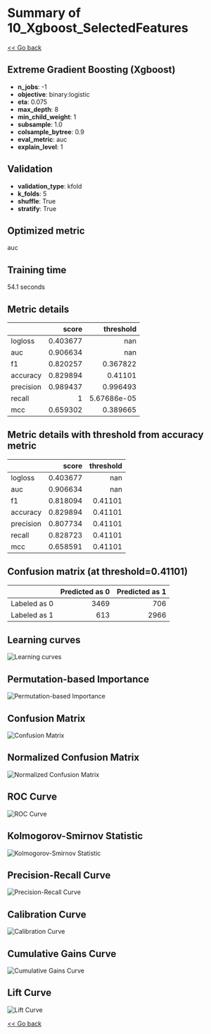 # Summary of 10_Xgboost_SelectedFeatures

[<< Go back](../README.md)


## Extreme Gradient Boosting (Xgboost)
- **n_jobs**: -1
- **objective**: binary:logistic
- **eta**: 0.075
- **max_depth**: 8
- **min_child_weight**: 1
- **subsample**: 1.0
- **colsample_bytree**: 0.9
- **eval_metric**: auc
- **explain_level**: 1

## Validation
 - **validation_type**: kfold
 - **k_folds**: 5
 - **shuffle**: True
 - **stratify**: True

## Optimized metric
auc

## Training time

54.1 seconds

## Metric details
|           |    score |     threshold |
|:----------|---------:|--------------:|
| logloss   | 0.403677 | nan           |
| auc       | 0.906634 | nan           |
| f1        | 0.820257 |   0.367822    |
| accuracy  | 0.829894 |   0.41101     |
| precision | 0.989437 |   0.996493    |
| recall    | 1        |   5.67686e-05 |
| mcc       | 0.659302 |   0.389665    |


## Metric details with threshold from accuracy metric
|           |    score |   threshold |
|:----------|---------:|------------:|
| logloss   | 0.403677 |   nan       |
| auc       | 0.906634 |   nan       |
| f1        | 0.818094 |     0.41101 |
| accuracy  | 0.829894 |     0.41101 |
| precision | 0.807734 |     0.41101 |
| recall    | 0.828723 |     0.41101 |
| mcc       | 0.658591 |     0.41101 |


## Confusion matrix (at threshold=0.41101)
|              |   Predicted as 0 |   Predicted as 1 |
|:-------------|-----------------:|-----------------:|
| Labeled as 0 |             3469 |              706 |
| Labeled as 1 |              613 |             2966 |

## Learning curves
![Learning curves](learning_curves.png)

## Permutation-based Importance
![Permutation-based Importance](permutation_importance.png)
## Confusion Matrix

![Confusion Matrix](confusion_matrix.png)


## Normalized Confusion Matrix

![Normalized Confusion Matrix](confusion_matrix_normalized.png)


## ROC Curve

![ROC Curve](roc_curve.png)


## Kolmogorov-Smirnov Statistic

![Kolmogorov-Smirnov Statistic](ks_statistic.png)


## Precision-Recall Curve

![Precision-Recall Curve](precision_recall_curve.png)


## Calibration Curve

![Calibration Curve](calibration_curve_curve.png)


## Cumulative Gains Curve

![Cumulative Gains Curve](cumulative_gains_curve.png)


## Lift Curve

![Lift Curve](lift_curve.png)



[<< Go back](../README.md)
